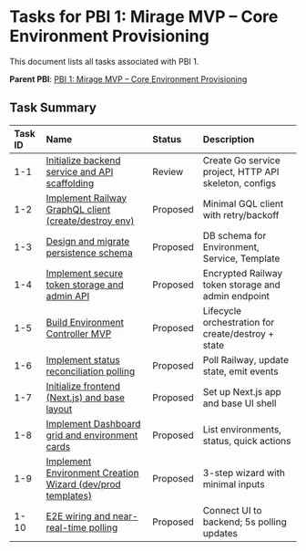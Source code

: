 # Tasks for PBI 1: Mirage MVP – Core Environment Provisioning

This document lists all tasks associated with PBI 1.

**Parent PBI**: [PBI 1: Mirage MVP – Core Environment Provisioning](./prd.md)

## Task Summary

| Task ID | Name | Status | Description |
| :------ | :--------------------------------------- | :------- | :--------------------------------- |
| 1-1 | [Initialize backend service and API scaffolding](./1-1.md) | Review | Create Go service project, HTTP API skeleton, configs |
| 1-2 | [Implement Railway GraphQL client (create/destroy env)](./1-2.md) | Proposed | Minimal GQL client with retry/backoff |
| 1-3 | [Design and migrate persistence schema](./1-3.md) | Proposed | DB schema for Environment, Service, Template |
| 1-4 | [Implement secure token storage and admin API](./1-4.md) | Proposed | Encrypted Railway token storage and admin endpoint |
| 1-5 | [Build Environment Controller MVP](./1-5.md) | Proposed | Lifecycle orchestration for create/destroy + state |
| 1-6 | [Implement status reconciliation polling](./1-6.md) | Proposed | Poll Railway, update state, emit events |
| 1-7 | [Initialize frontend (Next.js) and base layout](./1-7.md) | Proposed | Set up Next.js app and base UI shell |
| 1-8 | [Implement Dashboard grid and environment cards](./1-8.md) | Proposed | List environments, status, quick actions |
| 1-9 | [Implement Environment Creation Wizard (dev/prod templates)](./1-9.md) | Proposed | 3-step wizard with minimal inputs |
| 1-10 | [E2E wiring and near-real-time polling](./1-10.md) | Proposed | Connect UI to backend; 5s polling updates |
